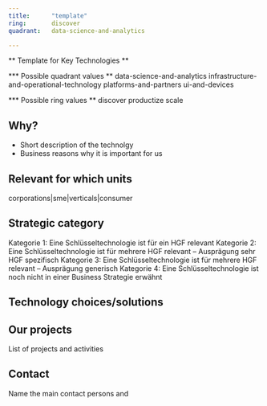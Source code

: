 ```yaml
---
title:      "template"
ring:       discover
quadrant:   data-science-and-analytics

---
```

** Template for Key Technologies ** 

*** Possible quadrant values **
data-science-and-analytics
infrastructure-and-operational-technology
platforms-and-partners
ui-and-devices

*** Possible ring values **
discover
productize
scale

## Why?
- Short description of the technolgy 
- Business reasons why it is important for us

## Relevant for which units
corporations|sme|verticals|consumer

## Strategic category
Kategorie 1: Eine Schlüsseltechnologie ist für ein HGF relevant
Kategorie 2: Eine Schlüsseltechnologie ist für mehrere HGF relevant – Ausprägung sehr HGF spezifisch
Kategorie 3: Eine Schlüsseltechnologie ist für mehrere HGF relevant – Ausprägung generisch
Kategorie 4: Eine Schlüsseltechnologie ist noch nicht in einer Business Strategie erwähnt


## Technology choices/solutions


## Our projects 
List of projects and activities


## Contact
Name the main contact persons and 
